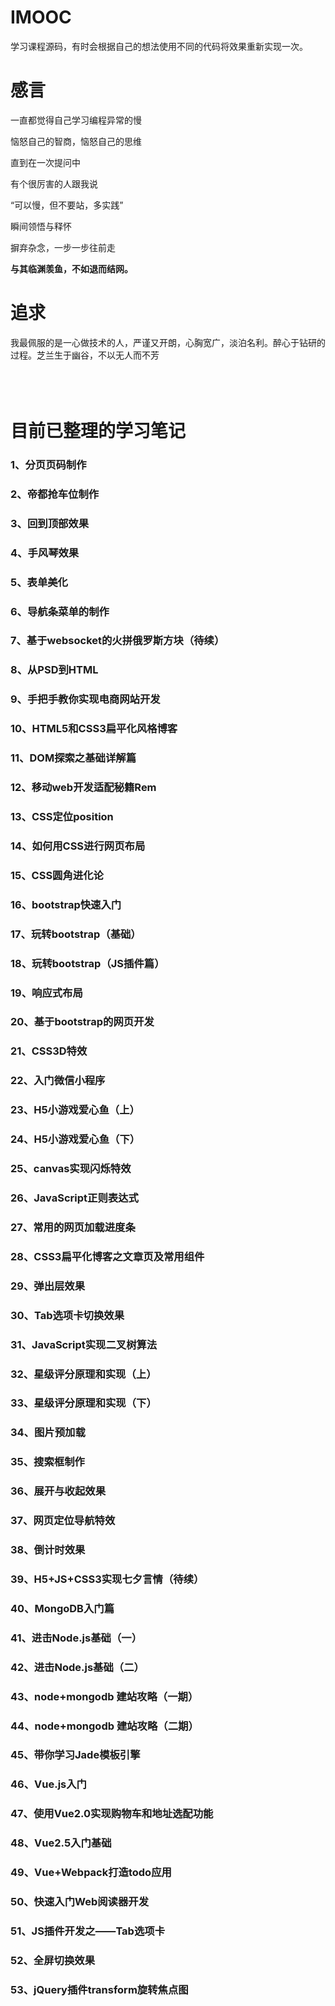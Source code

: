 # IMOOC

学习课程源码，有时会根据自己的想法使用不同的代码将效果重新实现一次。


# 感言
一直都觉得自己学习编程异常的慢<br>

恼怒自己的智商，恼怒自己的思维<br>

直到在一次提问中<br>

有个很厉害的人跟我说<br>

“可以慢，但不要站，多实践”<br>

瞬间领悟与释怀<br>

摒弃杂念，一步一步往前走<br>

**与其临渊羡鱼，不如退而结网。**


# 追求
我最佩服的是一心做技术的人，严谨又开朗，心胸宽广，淡泊名利。醉心于钻研的过程。芝兰生于幽谷，不以无人而不芳
<br><br><br><br>


# 目前已整理的学习笔记
### 1、分页页码制作
### 2、帝都抢车位制作
### 3、回到顶部效果
### 4、手风琴效果
### 5、表单美化
### 6、导航条菜单的制作
### 7、基于websocket的火拼俄罗斯方块（待续）
### 8、从PSD到HTML
### 9、手把手教你实现电商网站开发
### 10、HTML5和CSS3扁平化风格博客
### 11、DOM探索之基础详解篇
### 12、移动web开发适配秘籍Rem
### 13、CSS定位position
### 14、如何用CSS进行网页布局
### 15、CSS圆角进化论
### 16、bootstrap快速入门
### 17、玩转bootstrap（基础）
### 18、玩转bootstrap（JS插件篇）
### 19、响应式布局
### 20、基于bootstrap的网页开发
### 21、CSS3D特效
### 22、入门微信小程序
### 23、H5小游戏爱心鱼（上）
### 24、H5小游戏爱心鱼（下）
### 25、canvas实现闪烁特效
### 26、JavaScript正则表达式
### 27、常用的网页加载进度条
### 28、CSS3扁平化博客之文章页及常用组件
### 29、弹出层效果
### 30、Tab选项卡切换效果
### 31、JavaScript实现二叉树算法
### 32、星级评分原理和实现（上）
### 33、星级评分原理和实现（下）
### 34、图片预加载
### 35、搜索框制作
### 36、展开与收起效果
### 37、网页定位导航特效
### 38、倒计时效果
### 39、H5+JS+CSS3实现七夕言情（待续）
### 40、MongoDB入门篇
### 41、进击Node.js基础（一）
### 42、进击Node.js基础（二）
### 43、node+mongodb 建站攻略（一期）
### 44、node+mongodb 建站攻略（二期）
### 45、带你学习Jade模板引擎
### 46、Vue.js入门
### 47、使用Vue2.0实现购物车和地址选配功能
### 48、Vue2.5入门基础
### 49、Vue+Webpack打造todo应用
### 50、快速入门Web阅读器开发
### 51、JS插件开发之——Tab选项卡
### 52、全屏切换效果
### 53、jQuery插件transform旋转焦点图

